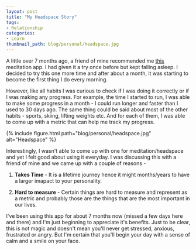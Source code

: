 ```yaml
---
layout: post
title: "My Headspace Story"
tags:
- Relationship
categories:
- Learn
thumbnail_path: blog/personal/headspace.jpg
---
```


A little over 7 months ago, a friend of mine recommended me [this](https://www.headspace.com) meditation app. I had given it a try once before but kept falling asleep. I decided to try this one more time and after about a month, it was starting to become the first thing I do every morning.

However, like all habits I was curious to check if I was doing it correctly or if I was making any progress. For example, the time I started to run, I was able to make some progress in a month - I could run longer and faster than I used to 30 days ago. The same thing could be said about most of the other habits - sports, skiing, lifting weights etc. And for each of them, I was able to come up with a metric that can help me track my progress.

{% include figure.html path="blog/personal/headspace.jpg" alt="Headspace" %} 

Interestingly, I wasn't able to come up with one for meditation/headspace and yet I felt good about using it everyday. I was discussing this with a friend of mine and we came up with a couple of reasons - 

1. **Takes Time** - It is a lifetime journey hence it might months/years to have a larger imapact to your personality.

2. **Hard to measure** - Certain things are hard to measure and represent as a metric and probably those are the things that are the most important in our lives.

I've been using this app for about 7 months now (missed a few days here and there) and I'm just beginning to appreciate it's benefits. Just to be clear, this is not magic and doesn't mean you'll never get stressed, anxious, frustrated or angry. But I'm certain that you'll begin your day with a sense of calm and a smile on your face.